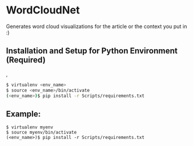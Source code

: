 # WordCloudNet
Generates word cloud visualizations for the article or the context you put in :)

## Installation and Setup for Python Environment (Required)
, 
```bash
$ virtualenv <env_name>
$ source <env_name>/bin/activate
(<env_name>)$ pip install -r Scripts/requirements.txt
```
## Example:
```
$ virtualenv myenv
$ source myenv/bin/activate
(<env_name>)$ pip install -r Scripts/requirements.txt
```

